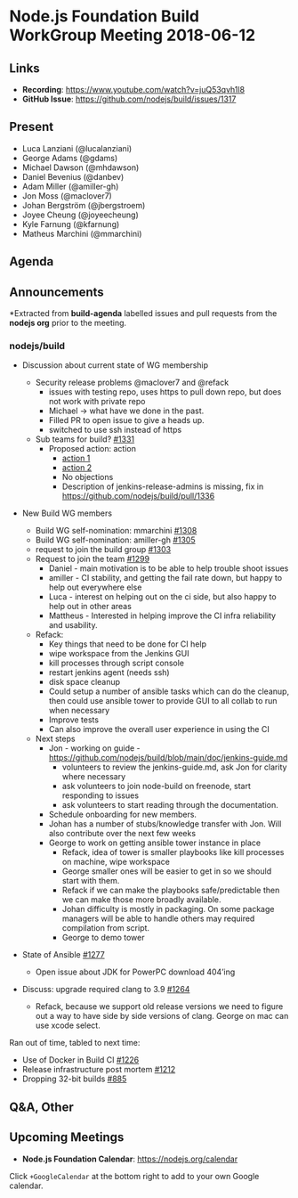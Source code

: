 # Node.js Foundation Build WorkGroup Meeting 2018-06-12

## Links

* **Recording**: https://www.youtube.com/watch?v=juQ53qvh1l8 
* **GitHub Issue**: https://github.com/nodejs/build/issues/1317

## Present
  * Luca Lanziani (@lucalanziani)
  * George Adams (@gdams)
  * Michael Dawson (@mhdawson)
  * Daniel Bevenius (@danbev)
  * Adam Miller (@amiller-gh)
  * Jon Moss (@maclover7)
  * Johan Bergström (@jbergstroem)
  * Joyee Cheung (@joyeecheung)
  * Kyle Farnung (@kfarnung)
  * Matheus Marchini (@mmarchini)	

## Agenda

## Announcements
 
*Extracted from **build-agenda** labelled issues and pull requests from the **nodejs org** prior to the meeting.

### nodejs/build

* Discussion about current state of WG membership
  * Security release problems @maclover7 and @refack
    * issues with testing repo, uses https to pull down repo, but does not work with private repo
    * Michael -> what have we done in the past.
    * Filled PR to open issue to give a heads up.
    * switched to use ssh instead of https
  * Sub teams for build? [#1331](https://github.com/nodejs/build/issues/1331)
    * Proposed action: action  
      - [action 1](https://github.com/nodejs/build/issues/1331#issuecomment-396250757) 
      - [action 2](https://github.com/nodejs/build/issues/1331#issuecomment-396252793)
      - No objections
      - Description of jenkins-release-admins is missing, fix in 
        https://github.com/nodejs/build/pull/1336
* New Build WG members
  * Build WG self-nomination: mmarchini [#1308](https://github.com/nodejs/build/issues/1308)
  * Build WG self-nomination: amiller-gh [#1305](https://github.com/nodejs/build/issues/1305)
  * request to join the build group [#1303](https://github.com/nodejs/build/issues/1303)
  * Request to join the team [#1299](https://github.com/nodejs/build/issues/1299)
    * Daniel - main motivation is to be able to help trouble shoot issues 
    * amiller - CI stability, and getting the fail rate down, but happy to help out everywhere else
    * Luca - interest on helping out on the ci side, but also happy to help out in other areas
    * Mattheus - Interested in helping improve the CI infra reliability and usability.
  * Refack:
    * Key things that need to be done for CI help
    * wipe workspace from the Jenkins GUI
    * kill processes through script console
    * restart jenkins agent (needs ssh)
    * disk space cleanup
    * Could setup a number of ansible tasks which can do the cleanup, then could use ansible
     tower to provide GUI to all collab to run when necessary
    * Improve tests 
    * Can also improve the overall user experience in using the CI
  * Next steps
    * Jon - working on guide - https://github.com/nodejs/build/blob/main/doc/jenkins-guide.md
      * volunteers to review the jenkins-guide.md, ask Jon for clarity where necessary
      * ask volunteers to join node-build on freenode, start responding to issues  
      * ask volunteers to start reading through the documentation.
    * Schedule onboarding for new members.
    * Johan has a number of stubs/knowledge transfer with Jon. Will also contribute
      over the next few weeks
    * George to work on getting ansible tower instance in place
      * Refack, idea of tower is smaller playbooks like kill processes on machine, wipe workspace
      * George smaller ones will be easier to get in so we should start with them.
      * Refack if we can make the playbooks safe/predictable then we can make those more 
        broadly available. 
      * Johan difficulty is mostly in packaging.  On some package managers will be able to handle
        others may required compilation from script.
      * George to demo tower

* State of Ansible [#1277](https://github.com/nodejs/build/issues/1277)
  * Open issue about JDK for PowerPC download 404’ing
* Discuss: upgrade required clang to 3.9 [#1264](https://github.com/nodejs/build/issues/1264)
  * Refack, because we support old release versions we need to figure out a way to 
    have side by side versions of clang. George on mac can use xcode select.

Ran out of time, tabled to next time:

* Use of Docker in Build CI [#1226](https://github.com/nodejs/build/issues/1226)
* Release infrastructure post mortem [#1212](https://github.com/nodejs/build/issues/1212)
* Dropping 32-bit builds [#885](https://github.com/nodejs/build/issues/885)

## Q&A, Other

## Upcoming Meetings

* **Node.js Foundation Calendar**: https://nodejs.org/calendar

Click `+GoogleCalendar` at the bottom right to add to your own Google calendar.
